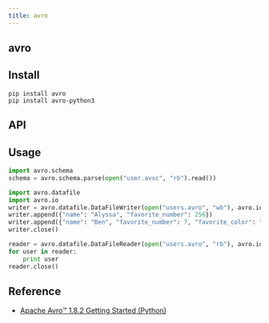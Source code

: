 ```yaml
---
title: avro
---
```


## avro


## Install

```
pip install avro
pip install avro-python3
```

## API

## Usage


```python
import avro.schema
schema = avro.schema.parse(open("user.avsc", "rb").read())
```

```python
import avro.datafile
import avro.io
writer = avro.datafile.DataFileWriter(open("users.avro", "wb"), avro.io.DatumWriter(), schema)
writer.append({"name": "Alyssa", "favorite_number": 256})
writer.append({"name": "Ben", "favorite_number": 7, "favorite_color": "red"})
writer.close()

reader = avro.datafile.DataFileReader(open("users.avro", "rb"), avro.io.DatumReader())
for user in reader:
    print user
reader.close()
```

## Reference
- [Apache Avro™ 1\.8\.2 Getting Started \(Python\)](https://avro.apache.org/docs/1.8.2/gettingstartedpython.html)
